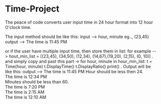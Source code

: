 # Time-Project
The peace of code converts user input time in 24 hour format into 12 hour O'clock time. 

The input method should be like this: 
  input -->
    hour, minute
    eg..,
    (23,45)
  output -->
    The time is 11:45 PM

or if the user have multiple input time, then store them in list:
  for example -->
    hout_min_list = [(23,45), (34,50), (12,34), (14,67),(19,20), (2,15), (0, 10)]
.
    and simply copy and past this part ->
        for hour, minute in hour_min_list:
        t = Time(hour, minute)
        t.DisplayTime()
        t.DisplayRatio()
        print()
.
  Output will be like this:
    output -->
      The time is 11:45 PM
      Hour should be less then 24.     
      The time is 12:34 PM      
      Minutes should be less than 60.   
      The time is 7:20 PM     
      The time is 2:15 AM     
      The time is 12:10 AM

    
